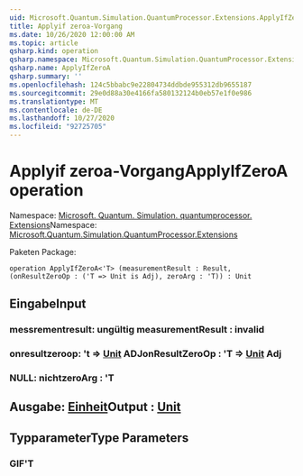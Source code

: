 ```yaml
---
uid: Microsoft.Quantum.Simulation.QuantumProcessor.Extensions.ApplyIfZeroA
title: Applyif zeroa-Vorgang
ms.date: 10/26/2020 12:00:00 AM
ms.topic: article
qsharp.kind: operation
qsharp.namespace: Microsoft.Quantum.Simulation.QuantumProcessor.Extensions
qsharp.name: ApplyIfZeroA
qsharp.summary: ''
ms.openlocfilehash: 124c5bbabc9e22804734ddbde955312db9655187
ms.sourcegitcommit: 29e0d88a30e4166fa580132124b0eb57e1f0e986
ms.translationtype: MT
ms.contentlocale: de-DE
ms.lasthandoff: 10/27/2020
ms.locfileid: "92725705"
---
```

# <a name="applyifzeroa-operation"></a><span data-ttu-id="56297-102">Applyif zeroa-Vorgang</span><span class="sxs-lookup"><span data-stu-id="56297-102">ApplyIfZeroA operation</span></span>

<span data-ttu-id="56297-103">Namespace: [Microsoft. Quantum. Simulation. quantumprocessor. Extensions](xref:Microsoft.Quantum.Simulation.QuantumProcessor.Extensions)</span><span class="sxs-lookup"><span data-stu-id="56297-103">Namespace: [Microsoft.Quantum.Simulation.QuantumProcessor.Extensions](xref:Microsoft.Quantum.Simulation.QuantumProcessor.Extensions)</span></span>

<span data-ttu-id="56297-104">Paketen [](https://nuget.org/packages/)</span><span class="sxs-lookup"><span data-stu-id="56297-104">Package: [](https://nuget.org/packages/)</span></span>




```qsharp
operation ApplyIfZeroA<'T> (measurementResult : Result, (onResultZeroOp : ('T => Unit is Adj), zeroArg : 'T)) : Unit
```


## <a name="input"></a><span data-ttu-id="56297-105">Eingabe</span><span class="sxs-lookup"><span data-stu-id="56297-105">Input</span></span>

### <a name="measurementresult--__invalidresult__"></a><span data-ttu-id="56297-106">messrementresult: __ungültig <Result>__</span><span class="sxs-lookup"><span data-stu-id="56297-106">measurementResult : __invalid<Result>__</span></span>




### <a name="onresultzeroop--t--unit-adj"></a><span data-ttu-id="56297-107">onresultzeroop: 't => [Unit](xref:microsoft.quantum.lang-ref.unit) ADJ</span><span class="sxs-lookup"><span data-stu-id="56297-107">onResultZeroOp : 'T => [Unit](xref:microsoft.quantum.lang-ref.unit) Adj</span></span>




### <a name="zeroarg--t"></a><span data-ttu-id="56297-108">NULL: nicht</span><span class="sxs-lookup"><span data-stu-id="56297-108">zeroArg : 'T</span></span>





## <a name="output--unit"></a><span data-ttu-id="56297-109">Ausgabe: [Einheit](xref:microsoft.quantum.lang-ref.unit)</span><span class="sxs-lookup"><span data-stu-id="56297-109">Output : [Unit](xref:microsoft.quantum.lang-ref.unit)</span></span>



## <a name="type-parameters"></a><span data-ttu-id="56297-110">Typparameter</span><span class="sxs-lookup"><span data-stu-id="56297-110">Type Parameters</span></span>

### <a name="t"></a><span data-ttu-id="56297-111">GIF</span><span class="sxs-lookup"><span data-stu-id="56297-111">'T</span></span>

